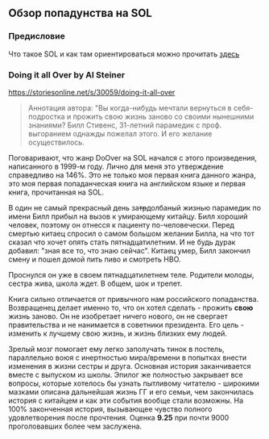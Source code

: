 ## Обзор попадунства на SOL

### Предисловие
Что такое SOL и как там ориентироваться можно прочитать 
[здесь](sol_about.md)

### Doing it all Over by Al Steiner

https://storiesonline.net/s/30059/doing-it-all-over

> Аннотация автора:
"Вы когда-нибудь мечтали вернуться в себя-подростка и прожить свою жизнь заново со своими нынешними знаниями? Билл Стивенс, 31-летний парамедик с проф. выгоранием однажды пожелал этого. И его желание осуществилось.

Поговаривают, что жанр DoOver на SOL начался с этого произведения, написанного в 1999-м году.
Лично для меня это утверждение справедливо на 146%. Это не только моя первая книга данного жанра, это моя первая попаданческая книга на английском языке и первая книга, прочитанная на SOL.

В один не самый прекрасный день за~~тр~~долбаный жизнью парамедик по имени Билл прибыл на вызов к умирающему китайцу. Билл хороший человек, поэтому он отнесся к пациенту по-человечески. Перед смертью китаец спросил о самом большом желании Билла, на что тот сказал что хочет опять стать пятнадцатилетним. И не будь дурак добавил: "зная все то, что знаю сейчас". Китаец умер, Билл закончил смену и пошел домой пить пиво и смотреть HBO.

Проснулся он уже в своем пятнадцатилетнем теле. Родители молоды, сестра жива, школа ждет. В общем, шок и трепет.

Книга сильно отличается от привычного нам российского попаданства. Возвращенец делает именно то, что он хотел сделать - прожить **свою** жизнь заново. Он не изобретает ничего нового, он не свергает правительства и не нанимается в советники президента. Его цель - изменить к лучшему свою жизнь, и жизнь близких ему людей. 

Зрелый мозг помогает ему легко заполучать тинок в постель, параллельно воюя с инертностью мира/времени в попытках внести изменения в жизни сестры и друга. Основная история заканчивается вместе с выпуском из школы. Эпилог же полностью закрывает все вопросы, которые хотелось бы узнать пытливому читателю - широкими мазками описана дальнейшая жизнь ГГ и его семьи, чем закончилась история с китайцем и как эти события вообще стали возможны. На 100% законченная история, вызывающее чувство полного удовлетворения после прочтения. 
Оценка **9.25** при почти 9000 проголовавших более чем заслужена.

